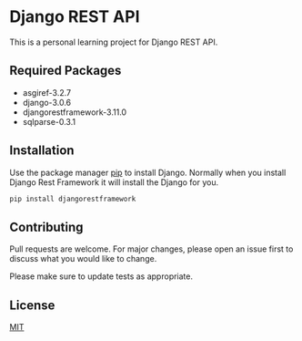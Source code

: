 # Django REST API

This is a personal learning project for Django REST API.

## Required Packages
- asgiref-3.2.7 
- django-3.0.6 
- djangorestframework-3.11.0 
- sqlparse-0.3.1

## Installation

Use the package manager [pip](https://pip.pypa.io/en/stable/) to install Django. Normally when you install Django Rest Framework it will install the Django for you. 

```bash
pip install djangorestframework
```

## Contributing
Pull requests are welcome. For major changes, please open an issue first to discuss what you would like to change.

Please make sure to update tests as appropriate.

## License
[MIT](https://choosealicense.com/licenses/mit/)